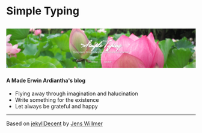 # Simple Typing
![Simple Typing](https://github.com/igmerwina/igmerwina.github.io/blob/master/assets/site.PNG)
---
#### A Made Erwin Ardiantha's blog

- Flying away through imagination and halucination
- Write something for the existence
- Let always be grateful and happy

---

Based on [jekyllDecent](https://github.com/jwillmer/jekyllDecent) by [Jens Willmer](https://jwillmer.de/cv)
